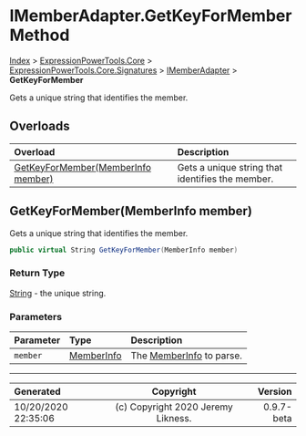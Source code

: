 ﻿# IMemberAdapter.GetKeyForMember Method

[Index](../index.md) > [ExpressionPowerTools.Core](ExpressionPowerTools.Core.a.md) > [ExpressionPowerTools.Core.Signatures](ExpressionPowerTools.Core.Signatures.n.md) > [IMemberAdapter](ExpressionPowerTools.Core.Signatures.IMemberAdapter.i.md) > **GetKeyForMember**

Gets a unique string that identifies the member.

## Overloads

| Overload | Description |
| :-- | :-- |
| [GetKeyForMember(MemberInfo member)](#getkeyformembermemberinfo-member) | Gets a unique string that identifies the member. |
## GetKeyForMember(MemberInfo member)

Gets a unique string that identifies the member.

```csharp
public virtual String GetKeyForMember(MemberInfo member)
```

### Return Type

 [String](https://docs.microsoft.com/dotnet/api/system.string)  - the unique string.

### Parameters

| Parameter | Type | Description |
| :-- | :-- | :-- |
| `member` | [MemberInfo](https://docs.microsoft.com/dotnet/api/system.reflection.memberinfo) | The [MemberInfo](https://docs.microsoft.com/dotnet/api/system.reflection.memberinfo) to parse. |



---

| Generated | Copyright | Version |
| :-- | :-: | --: |
| 10/20/2020 22:35:06 | (c) Copyright 2020 Jeremy Likness. | 0.9.7-beta |
